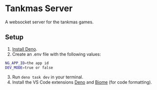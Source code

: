 # Tankmas Server

A websocket server for the tankmas games.

## Setup

1. [Install Deno](https://docs.deno.com/runtime/getting_started/installation/).
2. Create an .env file with the following values:
```bash
NG_APP_ID=the app id
DEV_MODE=true or false
```
3. Run `deno task dev` in your terminal.
4. Install the VS Code extensions [Deno](https://marketplace.visualstudio.com/items?itemName=denoland.vscode-deno) and [Biome](https://marketplace.visualstudio.com/items?itemName=biomejs.biome) (for code formatting).
